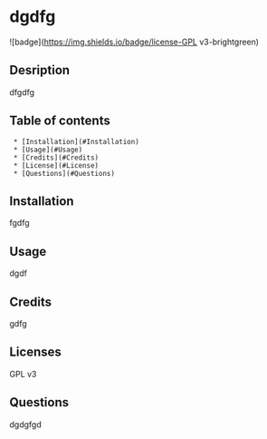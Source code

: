 # dgdfg
  ![badge](https://img.shields.io/badge/license-GPL v3-brightgreen)<br />
  ## Desription 
 dfgdfg
  ## Table of contents
     * [Installation](#Installation)
     * [Usage](#Usage)
     * [Credits](#Credits)
     * [License](#License)
     * [Questions](#Questions)
  ## Installation 
 fgdfg
  ## Usage 
 dgdf
  ## Credits 
 gdfg
  ## Licenses 
 GPL v3
  ## Questions
 dgdgfgd

